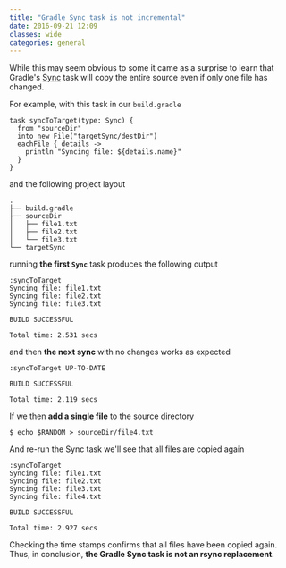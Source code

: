 ```yaml
---
title: "Gradle Sync task is not incremental"
date: 2016-09-21 12:09
classes: wide
categories: general
---
```


While this may seem obvious to some it came as a surprise to learn that Gradle's
[Sync](https://docs.gradle.org/current/dsl/org.gradle.api.tasks.Sync.html) task
will copy the entire source even if only one file has changed.

For example, with this task in our `build.gradle`

    task syncToTarget(type: Sync) {
      from "sourceDir"
      into new File("targetSync/destDir")
      eachFile { details ->
        println "Syncing file: ${details.name}"
      }
    }

and the following project layout

    .
    ├── build.gradle
    ├── sourceDir
    │   ├── file1.txt
    │   ├── file2.txt
    │   └── file3.txt
    └── targetSync

running **the first `Sync`** task produces the following output

    :syncToTarget
    Syncing file: file1.txt
    Syncing file: file2.txt
    Syncing file: file3.txt

    BUILD SUCCESSFUL

    Total time: 2.531 secs

and then **the next sync** with no changes works as expected

    :syncToTarget UP-TO-DATE

    BUILD SUCCESSFUL

    Total time: 2.119 secs

If we then **add a single file** to the source directory

    $ echo $RANDOM > sourceDir/file4.txt

And re-run the Sync task we'll see that all files are copied again

    :syncToTarget
    Syncing file: file1.txt
    Syncing file: file2.txt
    Syncing file: file3.txt
    Syncing file: file4.txt

    BUILD SUCCESSFUL

    Total time: 2.927 secs

Checking the time stamps confirms that all files have been copied again. 
Thus, in conclusion, **the Gradle Sync task is not an rsync replacement**.
